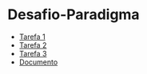 # Desafio-Paradigma

- [Tarefa 1](./Tarefa1/Tarefa%201.cs)
- [Tarefa 2](./Tarefa2/Tarefa%202.md)
- [Tarefa 3](./Tarefa3/Tarefa%203.cs)
- [Documento](./Desafio%20Dev%20Junior.docx)
